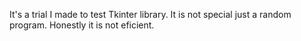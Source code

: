 It's a trial I made to test Tkinter library.
It is not special just a random program.
Honestly it is not eficient.
